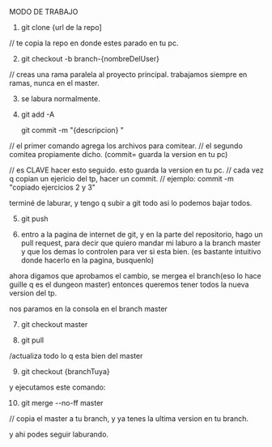 MODO DE TRABAJO

1) git clone {url de la repo]

// te copia la repo en donde estes parado en tu pc.

2) git checkout -b branch-{nombreDelUser}

// creas una rama paralela al proyecto principal.
trabajamos siempre en ramas, nunca en el master.

3) se labura normalmente.

4) git add -A

   git commit -m "{descripcion} "

// el primer comando agrega los archivos para comitear.
// el segundo comitea propiamente dicho. (commit= guarda la version en tu pc)

// es CLAVE hacer esto seguido. esto guarda la version en tu pc.
// cada vez q copian un ejericio del tp, hacer un commit.
// ejemplo: commit -m "copiado ejercicios 2 y 3"


terminé de laburar, y tengo q subir a git todo asi lo podemos bajar todos.

5) git push

6) entro a la pagina de internet de git, y en la parte del repositorio, hago un pull request, para decir que quiero mandar mi laburo a la branch master y que
los demas lo controlen para ver si esta bien. (es bastante intuitivo donde hacerlo en la pagina, busquenlo)

ahora digamos que aprobamos el cambio, se mergea el branch(eso lo hace guille q es el dungeon master) entonces queremos tener todos la nueva version del tp.

nos paramos en la consola en el branch master

7) git checkout master

8) git pull

/actualiza todo lo q esta bien del master

9) git checkout {branchTuya}

y ejecutamos este comando:

10) git merge --no-ff master

// copia el master a tu branch, y ya tenes la ultima version en tu branch.

y ahi podes seguir laburando.
